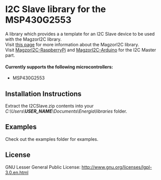 # I2C Slave library for the MSP430G2553
A library which provides a a template for an I2C Slave device to be used with the MagzorI2C library.  
Visit [this page](http://magzor.com/magzor-unified-i2c-library) for more information about the MagzorI2C library.  
Visit [MagzorI2C-RaspberryPi](https://github.com/Magzorian/MagzorI2C-RaspberryPi) and [MagzorI2C-Arduino](https://github.com/Magzorian/MagzorI2C-Arduino) for the I2C Master part.  

#### Currently supports the following microcontrollers:
* MSP430G2553

## Installation Instructions
Extract the I2CSlave.zip contents into your _C:\Users\\**USER_NAME**\Documents\Energia\libraries_ folder.

## Examples
Check out the examples folder for examples.

## License
GNU Lesser General Public License: http://www.gnu.org/licenses/lgpl-3.0.en.html
